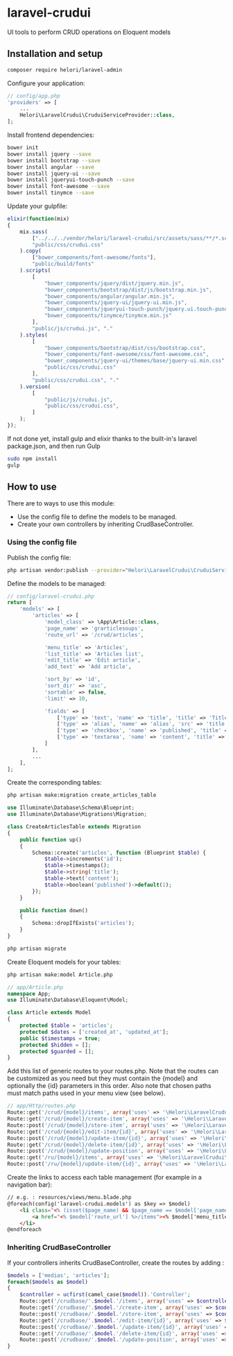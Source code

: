 # laravel-crudui
UI tools to perform CRUD operations on Eloquent models

## Installation and setup

```bash
composer require helori/laravel-admin
```

Configure your application:
```php
// config/app.php
'providers' => [
    ...
    Helori\LaravelCrudui\CruduiServiceProvider::class,
];
```

Install frontend dependencies:
```bash
bower init
bower install jquery --save
bower install bootstrap --save
bower install angular --save
bower install jquery-ui --save
bower install jqueryui-touch-punch --save
bower install font-awesome --save
bower install tinymce --save
```

Update your gulpfile:
```js
elixir(function(mix)
{
    mix.sass(
        ["../../../vendor/helori/laravel-crudui/src/assets/sass/**/*.scss"],
        "public/css/crudui.css"
    ).copy(
        ["bower_components/font-awesome/fonts"],
        "public/build/fonts"
    ).scripts(
        [
            "bower_components/jquery/dist/jquery.min.js",
            "bower_components/bootstrap/dist/js/bootstrap.min.js",
            "bower_components/angular/angular.min.js",
            "bower_components/jquery-ui/jquery-ui.min.js",
            "bower_components/jqueryui-touch-punch/jquery.ui.touch-punch.min.js"
            "bower_components/tinymce/tinymce.min.js"
        ],
        "public/js/crudui.js", "."
    ).styles(
        [
            "bower_components/bootstrap/dist/css/bootstrap.css",
            "bower_components/font-awesome/css/font-awesome.css",
            "bower_components/jquery-ui/themes/base/jquery-ui.min.css",
            "public/css/crudui.css"
        ],
        "public/css/crudui.css", "."
    ).version(
        [
            "public/js/crudui.js",
            "public/css/crudui.css",
        ]
    );
});
```

If not done yet, install gulp and elixir thanks to the built-in's laravel package.json, and then run Gulp
```bash
sudo npm install
gulp
```

## How to use

There are to ways to use this module:
- Use the config file to define the models to be managed.
- Create your own controllers by inheriting CrudBaseController.

### Using the config file

Publish the config file:
```bash
php artisan vendor:publish --provider="Helori\LaravelCrudui\CruduiServiceProvider" --tag="config"
```

Define the models to be managed:
```php
// config/laravel-crudui.php
return [
    'models' => [
        'articles' => [
	    	'model_class' => \App\Article::class,
	    	'page_name' => 'grarticlesoups',
	    	'route_url' => '/crud/articles',

	    	'menu_title' => 'Articles',
	    	'list_title' => 'Articles list',
	    	'edit_title' => 'Edit article',
	    	'add_text' => 'Add article',

	    	'sort_by' => 'id',
	    	'sort_dir' => 'asc',
	    	'sortable' => false,
	    	'limit' => 10,

	    	'fields' => [
	            ['type' => 'text', 'name' => 'title', 'title' => 'Title', 'list' => true, 'edit' => true, 'filter' => true],
	            ['type' => 'alias', 'name' => 'alias', 'src' => 'title', 'use_id' => true, 'list' => false, 'edit' => true, 'filter' => false],
	            ['type' => 'checkbox', 'name' => 'published', 'title' => 'Published', 'list' => false, 'edit' => true, 'filter' => false],
	            ['type' => 'textarea', 'name' => 'content', 'title' => 'COntent', 'list' => false, 'edit' => true, 'filter' => false],
	        ]
	    ],
	    ...
    ],  
];
```
Create the corresponding tables:
```bash
php artisan make:migration create_articles_table
```
```php
use Illuminate\Database\Schema\Blueprint;
use Illuminate\Database\Migrations\Migration;

class CreateArticlesTable extends Migration
{
    public function up()
    {
        Schema::create('articles', function (Blueprint $table) {
            $table->increments('id');
            $table->timestamps();
            $table->string('title');
            $table->text('content');
            $table->boolean('published')->default(1);
        });
    }

    public function down()
    {
        Schema::dropIfExists('articles');
    }
}
```
```bash
php artisan migrate
```

Create Eloquent models for your tables:
```bash
php artisan make:model Article.php
```
```php
// app/Article.php
namespace App;
use Illuminate\Database\Eloquent\Model;

class Article extends Model
{
	protected $table = 'articles';
    protected $dates = ['created_at', 'updated_at'];
    public $timestamps = true;
    protected $hidden = [];
    protected $guarded = [];
}
```

Add this list of generic routes to your routes.php.
Note that the routes can be customized as you need but they must contain the {model} and optionally the {id} parameters in this order.
Also note that chosen paths must match paths used in your menu view (see below).
```php
// app/Http/routes.php
Route::get('/crud/{model}/items', array('uses' => '\Helori\LaravelCrudui\Controllers\CrudController@getItems'));
Route::get('/crud/{model}/create-item', array('uses' => '\Helori\LaravelCrudui\Controllers\CrudController@getCreateItem'));
Route::post('/crud/{model}/store-item', array('uses' => '\Helori\LaravelCrudui\Controllers\CrudController@postStoreItem'));
Route::get('/crud/{model}/edit-item/{id}', array('uses' => '\Helori\LaravelCrudui\Controllers\CrudController@getEditItem'));
Route::post('/crud/{model}/update-item/{id}', array('uses' => '\Helori\LaravelCrudui\Controllers\CrudController@postUpdateItem'));
Route::get('/crud/{model}/delete-item/{id}', array('uses' => '\Helori\LaravelCrudui\Controllers\CrudController@getDeleteItem'));
Route::post('/crud/{model}/update-position', array('uses' => '\Helori\LaravelCrudui\Controllers\CrudController@postUpdatePosition'));
Route::get('/ru/{model}/items', array('uses' => '\Helori\LaravelCrudui\Controllers\CrudSingleController@getItems'));
Route::post('/ru/{model}/update-item/{id}', array('uses' => '\Helori\LaravelCrudui\Controllers\CrudSingleController@postUpdateItem'));
```

Create the links to access each table management (for example in a navigation bar):
```html
// e.g. : resources/views/menu.blade.php
@foreach(config('laravel-crudui.models') as $key => $model)
    <li class="<% (isset($page_name) && $page_name == $model['page_name']) ? ' active' : '' %>">
        <a href="<% $model['route_url'] %>/items"><% $model['menu_title'] %></a>
    </li>
@endforeach
```


### Inheriting CrudBaseController

If your controllers inherits CrudBaseController, create the routes by adding :
```php
$models = ['medias', 'articles'];
foreach($models as $model)
{   
    $controller = ucfirst(camel_case($model)).'Controller';
    Route::get('/crudbase/'.$model.'/items', array('uses' => $controller.'@getItems'));
    Route::get('/crudbase/'.$model.'/create-item', array('uses' => $controller.'@getCreateItem'));
    Route::post('/crudbase/'.$model.'/store-item', array('uses' => $controller.'@postStoreItem'));
    Route::get('/crudbase/'.$model.'/edit-item/{id}', array('uses' => $controller.'@getEditItem'));
    Route::post('/crudbase/'.$model.'/update-item/{id}', array('uses' => $controller.'@postUpdateItem'));
    Route::get('/crudbase/'.$model.'/delete-item/{id}', array('uses' => $controller.'@getDeleteItem'));
    Route::post('/crudbase/'.$model.'/update-position', array('uses' => $controller.'@postUpdatePosition'));
}
```
